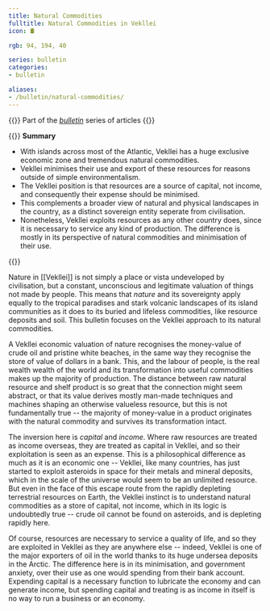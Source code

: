 ```yaml
---
title: Natural Commodities
fulltitle: Natural Commodities in Vekllei
icon: 🛢️

rgb: 94, 194, 40

series: bulletin
categories:
- bulletin

aliases:
- /bulletin/natural-commodities/
---
```

{{<note series>}}
 Part of the *[bulletin](/bulletin/)* series of articles
{{</note>}}

{{<note panel>}}
**Summary**

* With islands across most of the Atlantic, Vekllei has a huge exclusive economic zone and tremendous natural commodities.
* Vekllei minimises their use and export of these resources for reasons outside of simple environmentalism.
* The Vekllei position is that resources are a source of capital, not income, and consequently their expense should be minimised.
* This complements a broader view of natural and physical landscapes in the country, as a distinct sovereign entity seperate from civilisation.
* Nonetheless, Vekllei exploits resources as any other country does, since it is necessary to service any kind of production. The difference is mostly in its perspective of natural commodities and minimisation of their use.

{{</note>}}

Nature in [[Vekllei]] is not simply a place or vista undeveloped by civilisation, but a constant, unconscious and legitimate valuation of things not made by people. This means that *nature* and its sovereignty apply equally to the tropical paradises and stark volcanic landscapes of its island communities as it does to its buried and lifeless commodities, like resource deposits and soil. This bulletin focuses on the Vekllei approach to its natural commodities.

A Vekllei economic valuation of nature recognises the money-value of crude oil and pristine white beaches, in the same way they recognise the store of value of dollars in a bank. This, and the labour of people, is the real wealth wealth of the world and its transformation into useful commodities makes up the majority of production. The distance between raw natural resource and shelf product is so great that the connection might seem abstract, or that its value derives mostly man-made techniques and machines shaping an otherwise valueless resource, but this is not fundamentally true -- the majority of money-value in a product originates with the natural commodity and survives its transformation intact.

The inversion here is *capital* and *income*. Where raw resources are treated as income overseas, they are treated as capital in Vekllei, and so their exploitation is seen as an expense. This is a philosophical difference as much as it is an economic one -- Vekllei, like many countries, has just started to exploit asteroids in space for their metals and mineral deposits, which in the scale of the universe would seem to be an unlimited resource. But even in the face of this escape route from the rapidly depleting terrestrial resources on Earth, the Vekllei instinct is to understand natural commodities as a store of capital, not income, which in its logic is undoubtedly true -- crude oil cannot be found on asteroids, and is depleting rapidly here.

Of course, resources are necessary to service a quality of life, and so they are exploited in Vekllei as they are anywhere else -- indeed, Vekllei is one of the major exporters of oil in the world thanks to its huge undersea deposits in the Arctic. The difference here is in its minimisation, and government anxiety, over their use as one would spending from their bank account. Expending capital is a necessary function to lubricate the economy and can generate income, but spending capital and treating is as income in itself is no way to run a business or an economy.
